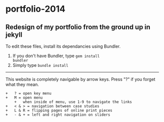 portfolio-2014
==============

Redesign of my portfolio from the ground up in jekyll
--------------

To edit these files, install its dependancies using Bundler.

1. If you don't have Bundler, type <code>gem install bundler</code>
2. Simply type <code>bundle install</code>

* * *

This website is completely navigable by arrow keys. Press "?" if you forget what they mean.

	+	? = open key menu
	+	M = open menu
		+	when inside of menu, use 1-9 to navigate the links
	+	< & > = navigation between case studies
	+	L & R = flipping pages of online print pieces
	+	- & + = left and right navigation on sliders 
